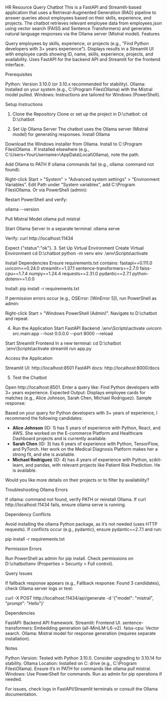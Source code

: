 HR Resource Query Chatbot
This is a FastAPI and Streamlit-based application that uses a Retrieval-Augmented Generation (RAG) pipeline to answer queries about employees based on their skills, experience, and projects. The chatbot retrieves relevant employee data from employees.json using vector search (FAISS and Sentence Transformers) and generates natural language responses via the Ollama server (Mistral model).
Features

Query employees by skills, experience, or projects (e.g., "Find Python developers with 3+ years experience").
Displays results in a Streamlit UI with employee cards showing ID, name, skills, experience, projects, and availability.
Uses FastAPI for the backend API and Streamlit for the frontend interface.

Prerequisites

Python: Version 3.10.0 (or 3.10.x recommended for stability).
Ollama: Installed on your system (e.g., C:\Program Files\Ollama) with the Mistral model pulled.
Windows: Instructions are tailored for Windows (PowerShell).

Setup Instructions
1. Clone the Repository
Clone or set up the project in D:\chatbot:
cd D:\chatbot

2. Set Up Ollama Server
The chatbot uses the Ollama server (Mistral model) for generating responses.
Install Ollama

Download the Windows installer from Ollama.
Install to C:\Program Files\Ollama .
If installed elsewhere (e.g., C:\Users\<YourUsername>\AppData\Local\Ollama), note the path.

Add Ollama to PATH
If ollama commands fail (e.g., ollama: command not found):

Right-click Start > "System" > "Advanced system settings" > "Environment Variables".
Edit Path under "System variables", add C:\Program Files\Ollama.
Or via PowerShell (admin):

Restart PowerShell and verify:

ollama --version

Pull Mistral Model
ollama pull mistral

Start Ollama Server
In a separate terminal:
ollama serve

Verify:
curl http://localhost:11434

Expect {"status":"ok"}.
3. Set Up Virtual Environment
Create Virtual Environment
cd D:\chatbot
python -m venv env
.\env\Scripts\activate

Install Dependencies
Ensure requirements.txt contains:
fastapi==0.111.0
uvicorn==0.24.0
streamlit==1.37.1
sentence-transformers==2.7.0
faiss-cpu==1.7.4
numpy==1.24.4
requests==2.31.0
pydantic==2.7.1
python-dotenv==1.0.0

Install:
pip install -r requirements.txt

If permission errors occur (e.g., OSError: [WinError 5]), run PowerShell as admin:

Right-click Start > "Windows PowerShell (Admin)".
Navigate to D:\chatbot and repeat.

4. Run the Application
Start FastAPI Backend
.\env\Scripts\activate
uvicorn src.main:app --host 0.0.0.0 --port 8000 --reload

Start Streamlit Frontend
In a new terminal:
cd D:\chatbot
.\env\Scripts\activate
streamlit run app.py

Access the Application

Streamlit UI: http://localhost:8501
FastAPI docs: http://localhost:8000/docs

5. Test the Chatbot

Open http://localhost:8501.
Enter a query like: Find Python developers with 3+ years experience.
Expected Output:
Displays employee cards for matches (e.g., Alice Johnson, Sarah Chen, Michael Rodriguez).
Sample response:



Based on your query for Python developers with 3+ years of experience, I recommend the following candidates:

- **Alice Johnson** (ID: 1) has 5 years of experience with Python, React, and AWS. She worked on the E-commerce Platform and Healthcare Dashboard projects and is currently available.
- **Sarah Chen** (ID: 3) has 6 years of experience with Python, TensorFlow, and PyTorch. Her work on the Medical Diagnosis Platform makes her a strong fit, and she is available.
- **Michael Rodriguez** (ID: 4) has 4 years of experience with Python, scikit-learn, and pandas, with relevant projects like Patient Risk Prediction. He is available.

Would you like more details on their projects or to filter by availability?

Troubleshooting
Ollama Errors

If ollama: command not found, verify PATH or reinstall Ollama.
If curl http://localhost:11434 fails, ensure ollama serve is running.

Dependency Conflicts

Avoid installing the ollama Python package, as it’s not needed (uses HTTP requests).
If conflicts occur (e.g., pydantic), ensure pydantic==2.7.1 and run:

pip install -r requirements.txt

Permission Errors

Run PowerShell as admin for pip install.
Check permissions on D:\chatbot\env (Properties > Security > Full control).

Query Issues

If fallback response appears (e.g., Fallback response: Found 3 candidates), check Ollama server logs or test:

curl -X POST http://localhost:11434/api/generate -d '{"model": "mistral", "prompt": "Hello"}'

Dependencies

FastAPI: Backend API framework.
Streamlit: Frontend UI.
sentence-transformers: Embedding generation (all-MiniLM-L6-v2).
faiss-cpu: Vector search.
Ollama: Mistral model for response generation (requires separate installation).

Notes

Python Version: Tested with Python 3.10.0. Consider upgrading to 3.10.14 for stability.
Ollama Location: Installed on C: drive (e.g., C:\Program Files\Ollama). Ensure it’s in PATH for commands like ollama pull mistral.
Windows: Use PowerShell for commands. Run as admin for pip operations if needed.

For issues, check logs in FastAPI/Streamlit terminals or consult the Ollama documentation.
